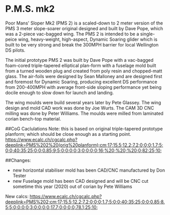 # P.M.S. mk2 

Poor Mans' Sloper Mk2 (PMS 2) is a scaled-down to 2 meter version of the PMS 3 meter slope-soarer original designed and built by Dave Pope, which was a 2-piece vac-bagged wing. The PMS 2 is intended to be a single-peice wing, heavy-weight, high-aspect, Dynamic Soaring glider which is built to be very strong and break the 300MPH barrier for local Wellington DS pilots.

The initial prototype PMS 2 was built by Dave Pope with a vac-bagged foam-cored triple-tapered elliptical plan-form with a fuselage mold built from a turned wooden plug and created from poly resin and chopped-matt glass. The air-foils were designed by Sean Malloney and are designed first and foremost for Dynamic Soaring, producing excellent DS performance from 200-400MPH with average front-side sloping performance yet being docile enough to slow down for launch and landing.

The wing moulds were build several years later by Pete Glassey. The wing design and mold CAD work was done by Joe Wurts. The CAM 3D CNC milling was done by Peter Williams. The moulds were milled from laminated corian bench-top material. 

##CoG Caclulations 
Note: this is based on original triple-tapered prototype planform; which should be close enough as a starting point.
https://www.ecalc.ch/cgcalc.php?deeplink=PMS%202%20(orig%20planform);cm;17;15.5;12.2;7.2;0;0;0;1.7;5;0;0;40;35;25;0;0;0.85;9;5;0;0;0;0;3;0;0;0;0;16;%20;%20;%20;0;82;25;10;

##Changes:

* new horizontal stabiliser mold has been CAD/CNC manufactured by Don Tester
* new Fuselage mold has been CAD designed and will be CNC cut sometime this year (2020) out of corian by Pete Williams

New calcs:
https://www.ecalc.ch/cgcalc.php?deeplink=PMS%202;cm;17;15.5;12.2;7.2;0;0;0;1.7;5;0;0;40;35;25;0;0;0.85;8.5;5;0;0;0;0;3;0;0;0;0;17.7;0;0;0;0;78.1;25;10;
